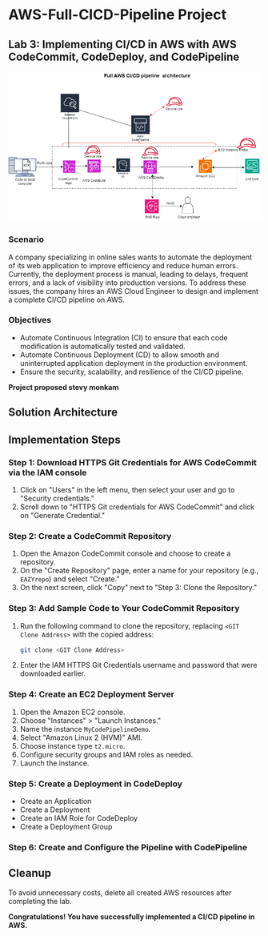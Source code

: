# AWS-Full-CICD-Pipeline Project

## Lab 3: Implementing CI/CD in AWS with AWS CodeCommit, CodeDeploy, and CodePipeline

![](AWS%20CICD.drawio.png)

### Scenario
A company specializing in online sales wants to automate the deployment of its web application to improve efficiency and reduce human errors. Currently, the deployment process is manual, leading to delays, frequent errors, and a lack of visibility into production versions. To address these issues, the company hires an AWS Cloud Engineer to design and implement a complete CI/CD pipeline on AWS.

### Objectives
- Automate Continuous Integration (CI) to ensure that each code modification is automatically tested and validated.
- Automate Continuous Deployment (CD) to allow smooth and uninterrupted application deployment in the production environment.
- Ensure the security, scalability, and resilience of the CI/CD pipeline.

**Project proposed stevy monkam**  



## Solution Architecture

## Implementation Steps

### Step 1: Download HTTPS Git Credentials for AWS CodeCommit via the IAM console
1. Click on "Users" in the left menu, then select your user and go to "Security credentials."
2. Scroll down to "HTTPS Git credentials for AWS CodeCommit" and click on "Generate Credential."

### Step 2: Create a CodeCommit Repository
1. Open the Amazon CodeCommit console and choose to create a repository.
2. On the "Create Repository" page, enter a name for your repository (e.g., `EAZYrepo`) and select "Create."
3. On the next screen, click "Copy" next to "Step 3: Clone the Repository."

### Step 3: Add Sample Code to Your CodeCommit Repository
1. Run the following command to clone the repository, replacing `<GIT Clone Address>` with the copied address:
   ```bash
   git clone <GIT Clone Address>
   ```
2. Enter the IAM HTTPS Git Credentials username and password that were downloaded earlier.

### Step 4: Create an EC2 Deployment Server
1. Open the Amazon EC2 console.
2. Choose "Instances" > "Launch Instances."
3. Name the instance `MyCodePipelineDemo`.
4. Select "Amazon Linux 2 (HVM)" AMI.
5. Choose instance type `t2.micro`.
6. Configure security groups and IAM roles as needed.
7. Launch the instance.

### Step 5: Create a Deployment in CodeDeploy
- Create an Application
- Create a Deployment
- Create an IAM Role for CodeDeploy
- Create a Deployment Group

### Step 6: Create and Configure the Pipeline with CodePipeline

## Cleanup
To avoid unnecessary costs, delete all created AWS resources after completing the lab.

**Congratulations! You have successfully implemented a CI/CD pipeline in AWS.**
